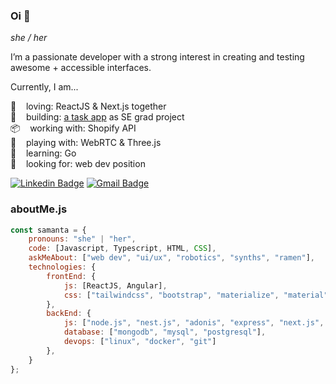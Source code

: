 ### Oi 👋

*she / her*<br>

I’m a passionate developer with a strong interest in creating and testing awesome + accessible interfaces.

Currently, I am...

💜 &nbsp;&nbsp; loving: ReactJS & Next.js together <br>
🤖 &nbsp;&nbsp; building: [a task app](https://github.com/samantafluture/clever-front) as SE grad project <br>
📦 &nbsp;&nbsp; working with: Shopify API <br>
🏀 &nbsp;&nbsp; playing with: WebRTC & Three.js <br>
🚀 &nbsp;&nbsp; learning: Go <br>
🔎 &nbsp;&nbsp; looking for: web dev position <br>

[![Linkedin Badge](https://img.shields.io/badge/-Samanta%20Fluture-6633cc?style=flat-square&logo=Linkedin&logoColor=white&link=https://www.linkedin.com/in/samantafluture/)](https://www.linkedin.com/in/samantafluture/) 
[![Gmail Badge](https://img.shields.io/badge/-samantafluture@gmail.com-6633cc?style=flat-square&logo=Gmail&logoColor=white&link=mailto:samantafluture@gmail.com)](mailto:samantafluture@gmail.com)

### aboutMe.js

```javascript
const samanta = {
    pronouns: "she" | "her",
    code: [Javascript, Typescript, HTML, CSS],
    askMeAbout: ["web dev", "ui/ux", "robotics", "synths", "ramen"],
    technologies: {
        frontEnd: {
            js: [ReactJS, Angular],
            css: ["tailwindcss", "bootstrap", "materialize", "material"]
        },
        backEnd: {
            js: ["node.js", "nest.js", "adonis", "express", "next.js", "graphql"],
            database: ["mongodb", "mysql", "postgresql"],
            devops: ["linux", "docker", "git"]
        },
    }
};
```
